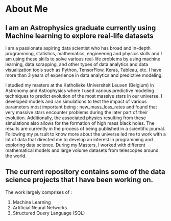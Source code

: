 # About Me 
## I am an Astrophysics graduate currently using Machine learning to explore real-life datasets
I am a passionate aspiring data scientist who has broad and in-depth programming, statistics, mathematics, engineering and physics skills and I am using these skills to solve various real-life problems by using machine learning, data scrapping, and other types of data analytics and data visualization tools such as Python, TensorFlow, Keras, Tableau, etc. I have more than 3 years of experience in data analytics and predictive modeling.

I studied my masters at the Katholieke Universiteit Leuven (Belgium) in Astronomy and Astrophysics where I used various predictive modeling techniques to predict evolution of the most massive stars in our universe. I developed models and ran simulations to test the impact of various parameters most important being : new_mass_loss_rates and found that very massive stars encounter problems during the later part of their evolution. Additionally, the associated physics resulting from these simulations also allows for the formation of high mass black holes. The results are currently in the process of being published in a scientific journal. Following my pursuit to know more about the universe led me to work
with a lot of data that directed me to develop an interest in programming and exploring data science. During my Masters, I worked with different mathematical models and large volume datasets from telescopes around the world. 

## The current repository contains some of the data science projects that I have been working on. 
The work largely comprises of :
1. Machine Learning
2. Artificial Neural Networks
3. Structured Query Language (SQL)
